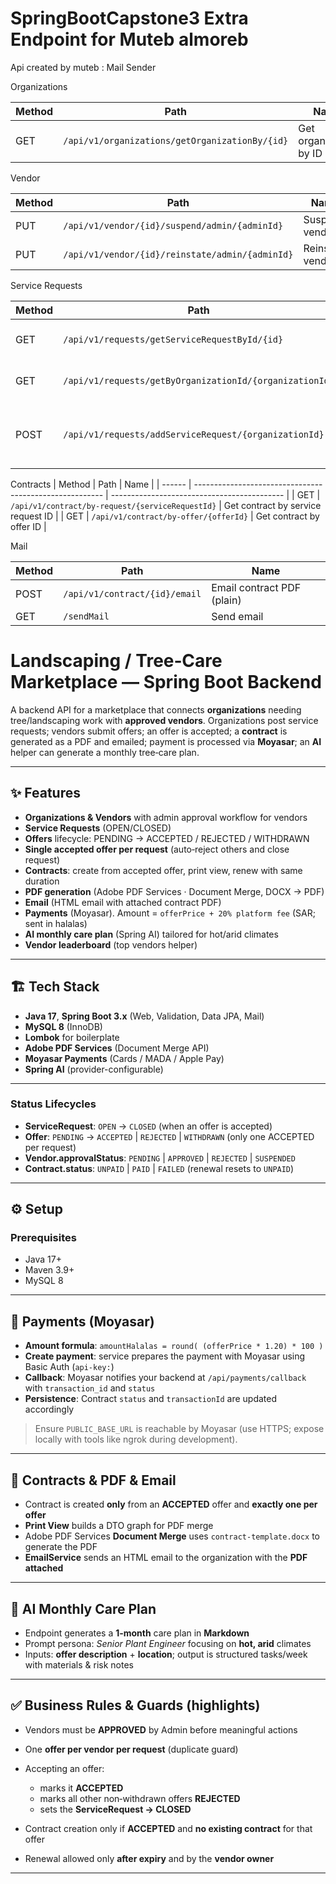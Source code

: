 # SpringBootCapstone3 Extra Endpoint for Muteb almoreb

Api created by muteb : Mail Sender



Organizations

| Method | Path                                           | Name                   |
| ------ | ---------------------------------------------- | ---------------------- |
| GET    | `/api/v1/organizations/getOrganizationBy/{id}` | Get organization by ID |



Vendor

| Method | Path                                                    | Name                                        |
| ------ | ------------------------------------------------------- | ------------------------------------------- |
| PUT    | `/api/v1/vendor/{id}/suspend/admin/{adminId}`           | Suspend vendor                              |
| PUT    | `/api/v1/vendor/{id}/reinstate/admin/{adminId}`         | Reinstate vendor                            |

Service Requests

| Method | Path                                                    | Name                                        |
| ------ | ------------------------------------------------------- | ------------------------------------------- |
| GET    | `/api/v1/requests/getServiceRequestById/{id}`           | Get service request by ID                   |
| GET    | `/api/v1/requests/getByOrganizationId/{organizationId}` | List service requests by organization       |
| POST   | `/api/v1/requests/addServiceRequest/{organizationId}`   | Create service request (under organization) |

Contracts
| Method | Path                                                    | Name                                        |
| ------ | ------------------------------------------------------- | ------------------------------------------- |
| GET    | `/api/v1/contract/by-request/{serviceRequestId}`        | Get contract by service request ID          |
| GET    | `/api/v1/contract/by-offer/{offerId}`                   | Get contract by offer ID                    |


Mail

| Method | Path                                             | Name                               |
| ------ | ------------------------------------------------ | ---------------------------------- |
| POST   | `/api/v1/contract/{id}/email`                    | Email contract PDF (plain)         |
| GET    | `/sendMail`                                      | Send email                         |






# Landscaping / Tree‑Care Marketplace — Spring Boot Backend

A backend API for a marketplace that connects **organizations** needing tree/landscaping work with **approved vendors**. Organizations post service requests; vendors submit offers; an offer is accepted; a **contract** is generated as a PDF and emailed; payment is processed via **Moyasar**; an **AI** helper can generate a monthly tree‑care plan.

---

## ✨ Features

* **Organizations & Vendors** with admin approval workflow for vendors
* **Service Requests** (OPEN/CLOSED)
* **Offers** lifecycle: PENDING → ACCEPTED / REJECTED / WITHDRAWN
* **Single accepted offer per request** (auto‑reject others and close request)
* **Contracts**: create from accepted offer, print view, renew with same duration
* **PDF generation** (Adobe PDF Services · Document Merge, DOCX → PDF)
* **Email** (HTML email with attached contract PDF)
* **Payments** (Moyasar). Amount = `offerPrice + 20% platform fee` (SAR; sent in halalas)
* **AI monthly care plan** (Spring AI) tailored for hot/arid climates
* **Vendor leaderboard** (top vendors helper)

---

## 🏗️ Tech Stack

* **Java 17**, **Spring Boot 3.x** (Web, Validation, Data JPA, Mail)
* **MySQL 8** (InnoDB)
* **Lombok** for boilerplate
* **Adobe PDF Services** (Document Merge API)
* **Moyasar Payments** (Cards / MADA / Apple Pay)
* **Spring AI** (provider-configurable)

---


### Status Lifecycles

* **ServiceRequest**: `OPEN` → `CLOSED` (when an offer is accepted)
* **Offer**: `PENDING` → `ACCEPTED` | `REJECTED` | `WITHDRAWN` (only one ACCEPTED per request)
* **Vendor.approvalStatus**: `PENDING` | `APPROVED` | `REJECTED` | `SUSPENDED`
* **Contract.status**: `UNPAID` | `PAID` | `FAILED` (renewal resets to `UNPAID`)

---

## ⚙️ Setup

### Prerequisites

* Java 17+
* Maven 3.9+
* MySQL 8

---

## 💸 Payments (Moyasar)

* **Amount formula**: `amountHalalas = round( (offerPrice * 1.20) * 100 )`
* **Create payment**: service prepares the payment with Moyasar using Basic Auth (`api-key:`)
* **Callback**: Moyasar notifies your backend at `/api/payments/callback` with `transaction_id` and `status`
* **Persistence**: Contract `status` and `transactionId` are updated accordingly

> Ensure `PUBLIC_BASE_URL` is reachable by Moyasar (use HTTPS; expose locally with tools like ngrok during development).

---

## 🧾 Contracts & PDF & Email

* Contract is created **only** from an **ACCEPTED** offer and **exactly one per offer**
* **Print View** builds a DTO graph for PDF merge
* Adobe PDF Services **Document Merge** uses `contract-template.docx` to generate the PDF
* **EmailService** sends an HTML email to the organization with the **PDF attached**

---

## 🤖 AI Monthly Care Plan

* Endpoint generates a **1‑month** care plan in **Markdown**
* Prompt persona: *Senior Plant Engineer* focusing on **hot, arid** climates
* Inputs: **offer description** + **location**; output is structured tasks/week with materials & risk notes

---


## ✅ Business Rules & Guards (highlights)

* Vendors must be **APPROVED** by Admin before meaningful actions
* One **offer per vendor per request** (duplicate guard)
* Accepting an offer:

  * marks it **ACCEPTED**
  * marks all other non‑withdrawn offers **REJECTED**
  * sets the **ServiceRequest → CLOSED**
* Contract creation only if **ACCEPTED** and **no existing contract** for that offer
* Renewal allowed only **after expiry** and by the **vendor owner**


---




